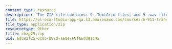 ```yaml
---
content_type: resource
description: 'The ZIP file contains: 9 .TextGrid files, and 9 .wav files.'
file: https://ol-ocw-studio-app-qa.s3.amazonaws.com/courses/6-911-transcribing-prosodic-structure-of-spoken-utterances-with-tobi-january-iap-2006/6dce2f2a6cbbb02dae8e60fa6dd91c4a_chap29.zip
file_type: application/zip
resourcetype: Other
title: chap29.zip
uid: 6dce2f2a-6cbb-b02d-ae8e-60fa6dd91c4a
---
```

